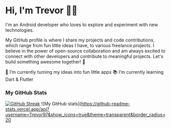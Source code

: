 # Hi, I'm Trevor 👋🏾

<!--
**Trevor97/Trevor97** is a ✨ _special_ ✨ repository because its `README.md` (this file) appears on your GitHub profile. -->

I'm an Android developer who loves to explore and experiment with new technologies.

My GitHub profile is where I share my projects and code contributions, which range from fun little ideas I have, to various freelance projects. 
I believe in the power of open-source collaboration and am always excited to connect with other developers and contribute to meaningful projects. Let's build something awesome together! 🚀

 🔭 I’m currently turning my ideas into fun little apps
 📚 I’m currently learning Dart & Flutter
 

### My GitHub Stats

[![GitHub Streak](https://github-readme-streak-stats.herokuapp.com?user=Trevor97&border_radius=20&date_format=j%20M%5B%20Y%5D)](https://git.io/streak-stats)
![My GitHub stats](https://github-readme-stats.vercel.app/api?username=Trevor97&show_icons=true&theme=transparent&border_radius=20

